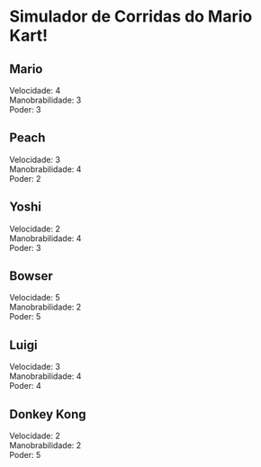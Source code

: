 # Simulador de Corridas do Mario Kart!

## Mario
Velocidade: 4 <br>
Manobrabilidade: 3 <br>
Poder: 3 <br>

## Peach
Velocidade: 3 <br>
Manobrabilidade: 4 <br>
Poder: 2 

## Yoshi
Velocidade: 2 <br>
Manobrabilidade: 4 <br>
Poder: 3 

## Bowser
Velocidade: 5 <br>
Manobrabilidade: 2 <br>
Poder: 5

## Luigi 
Velocidade: 3 <br>
Manobrabilidade: 4 <br>
Poder: 4

## Donkey Kong
Velocidade: 2 <br>
Manobrabilidade: 2 <br>
Poder: 5
